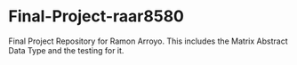 # Final-Project-raar8580
Final Project Repository for Ramon Arroyo. This includes the Matrix Abstract Data Type and the testing for it.
